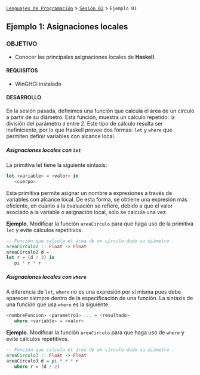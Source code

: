 [`Lenguajes de Programación`](../../README.md) > [`Sesión 02`](../README.md) > `Ejemplo 01`

## Ejemplo 1: Asignaciones locales

### OBJETIVO

- Conocer las principales asignaciones locales de __Haskell__.

#### REQUISITOS

- WinGHCi instalado

#### DESARROLLO

En la sesión pasada, definimos una función que calcula el área de un círculo a partir de su diámetro. Esta función, muestra un cálculo repetido: la división del parámetro `d` entre 2. Este tipo de cálculo resulta ser inefiniciente, por lo que Haskell provee dos formas: `let` y `where` que permiten definir variables con alcance local.

##### Asignaciones locales con `let`

La primitiva let tiene la siguiente sintaxis:

```haskell
let <variable> = <valor> in
   <cuerpo>
```

Esta primitiva permite asignar un nombre a expresiones a través de variables con alcance local. De esta
forma, se obtiene una expresión más eficiente, en cuanto a la evaluación se refiere, debido a que el valor
asociado a la variable o asignación local, sólo se calcula una vez.

**Ejemplo.** Modificar la función `areaCirculo` para que haga uso de la primitiva `let` y evite cálculos
repetitivos.

```haskell
-- Función que calcula el área de un círculo dado su diámetro .
areaCirculo2 :: Float -> Float
areaCirculo2 d =
let r = (d / 2) in
   pi * r * r
```

##### Asignaciones locales con `where`

A diferencia de `let`, `where` no es una expresión por sí misma pues debe aparecer siempre dentro de la
especificación de una función. La sintaxis de una función que usa `where` es la siguiente:

```haskell
<nombreFuncion> <parametro1> ... = <resultado>
   where <variable> = <valor>
```

**Ejemplo.** Modificar la función `areaCirculo` para que haga uso de `where` y evite cálculos repetitivos.

```haskell
-- Función que calcula el área de un círculo dado su diámetro .
areaCirculo3 :: Float -> Float
areaCirculo3 d = pi * r * r
   where r = (d / 2)
```   
